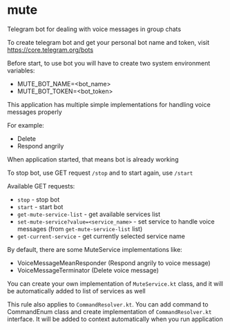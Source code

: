 # mute
Telegram bot for dealing with voice messages in group chats

To create telegram bot and get your personal bot name and token, visit https://core.telegram.org/bots

Before start, to use bot you will have to create two system environment variables:
- MUTE_BOT_NAME=<bot_name>
- MUTE_BOT_TOKEN=<bot_token>

This application has multiple simple implementations for handling voice messages properly

For example:
- Delete
- Respond angrily

When application started, that means bot is already working

To stop bot, use GET request `/stop` and to start again, use `/start`

Available GET requests:
- `stop` - stop bot
- `start` - start bot
- `get-mute-service-list` - get available services list
- `set-mute-service?value=<service_name>` - set service to handle voice messages (from `get-mute-service-list` list)
- `get-current-service` - get currently selected service name

By default, there are some MuteService implementations like:
- VoiceMessageMeanResponder (Respond angrily to voice message)
- VoiceMessageTerminator (Delete voice message)

You can create your own implementation of `MuteService.kt` class, and it will be automatically added to list of services as well

This rule also applies to `CommandResolver.kt`. You can add command to CommandEnum class and create implementation of `CommandResolver.kt` interface. It will be added to context automatically when you run application

